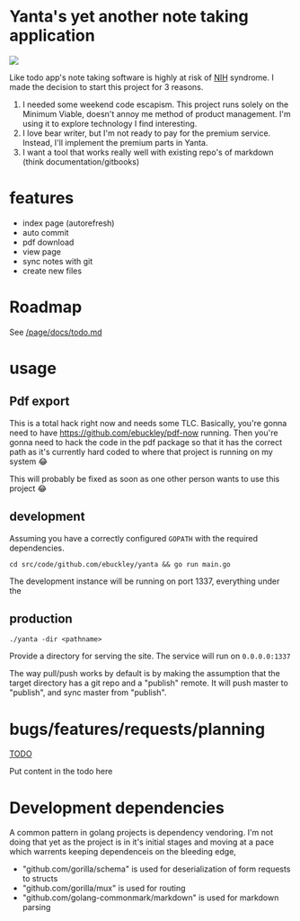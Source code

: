 # Yanta's yet another note taking application
![](https://media.giphy.com/media/wlEPdDuMQzSkE/giphy.gif)



Like todo app's note taking software is highly at risk of [NIH](https://en.wikipedia.org/wiki/Not_invented_here) syndrome. 
I made the decision to start this project for 3 reasons.

1. I needed some weekend code escapism. This project runs solely on the Minimum Viable, doesn't annoy me method of product management.  I'm using it to explore technology I find interesting.
2. I love bear writer, but I'm not ready to pay for the premium service. Instead, I'll implement the premium parts in Yanta.
3. I want a tool that works really well with existing repo's of markdown (think documentation/gitbooks)

# features
- index page (autorefresh)
- auto commit
- pdf download
- view page
- sync notes with git
- create new files

# Roadmap
See [/page/docs/todo.md](/page/docs/todo.md)

# usage 
## Pdf export
This is a total hack right now and needs some TLC. Basically, you're gonna need to have https://github.com/ebuckley/pdf-now running. Then you're gonna need to hack the code in the pdf package so that it has the correct path as it's currently hard coded to where that project is running on my system :joy:

This will probably be fixed as soon as one other person wants to use this project :joy:

## development
Assuming you have a correctly configured `GOPATH` with the required dependencies.

```
cd src/code/github.com/ebuckley/yanta && go run main.go
```

The development instance will be running on port 1337, everything under the 

## production
```
./yanta -dir <pathname>
```

Provide a directory for serving the site. The service will run on `0.0.0.0:1337`

The way pull/push works by default is by making the assumption that the target directory has a git repo and a "publish" remote. It will push master to "publish", and sync master from "publish".

# bugs/features/requests/planning
[TODO](/page/docs/todo.md)

Put content in the todo here


# Development dependencies
A common pattern in golang projects is dependency vendoring. I'm not doing that yet as the project is in it's initial stages and moving at a pace which warrents keeping dependenceis on the bleeding edge,

-	"github.com/gorilla/schema" is used for deserialization of form requests to structs
-	"github.com/gorilla/mux" is used for routing
-	"github.com/golang-commonmark/markdown" is used for markdown parsing
